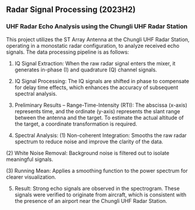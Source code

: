 ## Radar Signal Processing (2023H2)
### UHF Radar Echo Analysis using the Chungli UHF Radar Station
This project utilizes the ST Array Antenna at the Chungli UHF Radar Station, operating in a monostatic radar configuration, to analyze received echo signals. The data processing pipeline is as follows:

1. IQ Signal Extraction: 
When the raw radar signal enters the mixer, it generates in-phase (I) and quadrature (Q) channel signals.

2. IQ Signal Processing: 
The IQ signals are shifted in phase to compensate for delay time effects, which enhances the accuracy of subsequent spectral analysis.

3. Preliminary Results – Range-Time-Intensity (RTI): 
The abscissa (x-axis) represents time, and the ordinate (y-axis) represents the slant range between the antenna and the target. To estimate the actual altitude of the target, a coordinate transformation is required.

4. Spectral Analysis: 
  (1) Non-coherent Integration: Smooths the raw radar spectrum to reduce noise and improve the clarity of the data.

  (2) White Noise Removal: Background noise is filtered out to isolate meaningful signals.

  (3) Running Mean: Applies a smoothing function to the power spectrum for clearer visualization.

5. Result: 
Strong echo signals are observed in the spectrogram. These signals were verified to originate from aircraft, which is consistent with the presence of an airport near the Chungli UHF Radar Station.
